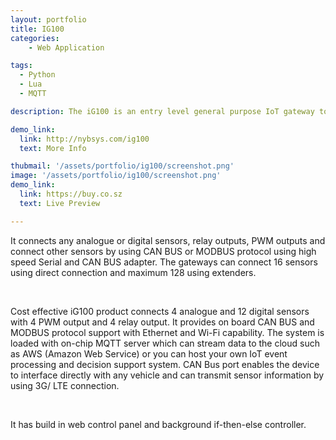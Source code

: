 ```yaml
---
layout: portfolio
title: IG100
categories: 
    - Web Application

tags: 
  - Python 
  - Lua
  - MQTT

description: The iG100 is an entry level general purpose IoT gateway to connect fusions of sensors, collects signals and internally process those signal and transmit to aggregators or cloud based platform.

demo_link: 
  link: http://nybsys.com/ig100
  text: More Info

thubmail: '/assets/portfolio/ig100/screenshot.png'
image: '/assets/portfolio/ig100/screenshot.png'
demo_link:
  link: https://buy.co.sz
  text: Live Preview

---
```


It connects any analogue or digital sensors, relay outputs, PWM outputs and connect other sensors by using CAN BUS or MODBUS protocol using high speed Serial and CAN BUS adapter. The gateways can connect 16 sensors using direct connection and maximum 128 using extenders.

<br/>

Cost effective iG100 product connects 4 analogue and 12 digital sensors with 4 PWM output and 4 relay output. It provides on board CAN BUS and MODBUS protocol support with Ethernet and Wi-Fi capability. The system is loaded with on-chip MQTT server which can stream data to the cloud such as AWS (Amazon Web Service) or you can host your own IoT event processing and decision support system. CAN Bus port enables the device to interface directly with any vehicle and can transmit sensor information by using 3G/ LTE connection.


<br/>

It has build in web control panel and background if-then-else controller. 